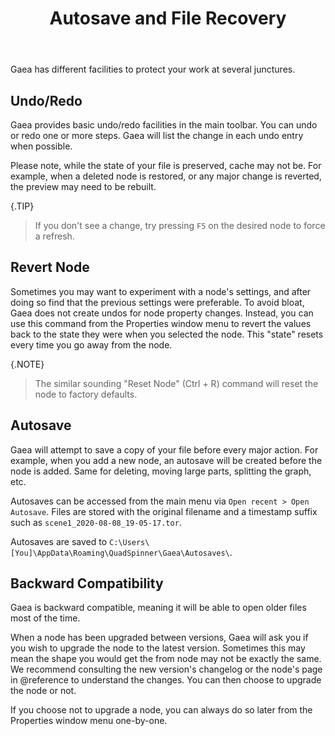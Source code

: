 ﻿---
uid: autosave
title: Autosave and File Recovery
---

Gaea has different facilities to protect your work at several junctures.

## Undo/Redo

Gaea provides basic undo/redo facilities in the main toolbar. You can undo or redo one or more steps. Gaea will list the change in each undo entry when possible.

Please note, while the state of your file is preserved, cache may not be. For example, when a deleted node is restored, or any major change is reverted, the preview may need to be rebuilt.

{.TIP}
> If you don't see a change, try pressing `F5` on the desired node to force a refresh.

## Revert Node

Sometimes you may want to experiment with a node's settings, and after doing so find that the previous settings were preferable. To avoid bloat, Gaea does not create undos for node property changes. Instead, you can use this command from the Properties window menu to revert the values back to the state they were when you selected the node. This "state" resets every time you go away from the node.

{.NOTE}
> The similar sounding "Reset Node" (Ctrl + R) command will reset the node to factory defaults.

## Autosave

Gaea will attempt to save a copy of your file before every major action. For example, when you add a new node, an autosave will be created before the node is added. Same for deleting, moving large parts, splitting the graph, etc.

Autosaves can be accessed from the main menu via `Open recent > Open Autosave`. Files are stored with the original filename and a timestamp suffix such as `scene1_2020-08-08_19-05-17.tor`.

Autosaves are saved to `C:\Users\[You]\AppData\Roaming\QuadSpinner\Gaea\Autosaves\`.

## Backward Compatibility

Gaea is backward compatible, meaning it will be able to open older files most of the time.

When a node has been upgraded between versions, Gaea will ask you if you wish to upgrade the node to the latest version. Sometimes this may mean the shape you would get the from node may not be exactly the same. We recommend consulting the new version's changelog or the node's page in @reference to understand the changes. You can then choose to upgrade the node or not.

If you choose not to upgrade a node, you can always do so later from the Properties window menu one-by-one.